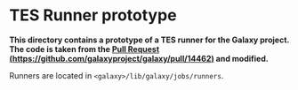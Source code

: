 # TES Runner prototype

**This directory contains a prototype of a TES runner for the Galaxy project. The code is taken from the [Pull Request (https://github.com/galaxyproject/galaxy/pull/14462)](https://github.com/galaxyproject/galaxy/pull/14462) and modified.**

Runners are located in `<galaxy>/lib/galaxy/jobs/runners`.
